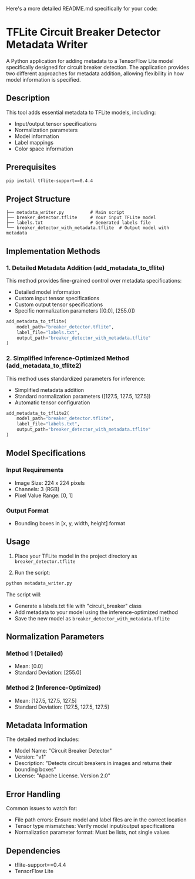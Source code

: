 Here's a more detailed README.md specifically for your code:

# TFLite Circuit Breaker Detector Metadata Writer

A Python application for adding metadata to a TensorFlow Lite model specifically designed for circuit breaker detection. The application provides two different approaches for metadata addition, allowing flexibility in how model information is specified.

## Description

This tool adds essential metadata to TFLite models, including:
- Input/output tensor specifications
- Normalization parameters
- Model information
- Label mappings
- Color space information

## Prerequisites

```bash
pip install tflite-support==0.4.4
```

## Project Structure

```
├── metadata_writer.py          # Main script
├── breaker_detector.tflite     # Your input TFLite model
├── labels.txt                  # Generated labels file
└── breaker_detector_with_metadata.tflite  # Output model with metadata
```

## Implementation Methods

### 1. Detailed Metadata Addition (add_metadata_to_tflite)
This method provides fine-grained control over metadata specifications:
- Detailed model information
- Custom input tensor specifications
- Custom output tensor specifications
- Specific normalization parameters ([0.0], [255.0])

```python
add_metadata_to_tflite(
    model_path="breaker_detector.tflite",
    label_file="labels.txt",
    output_path="breaker_detector_with_metadata.tflite"
)
```

### 2. Simplified Inference-Optimized Method (add_metadata_to_tflite2)
This method uses standardized parameters for inference:
- Simplified metadata addition
- Standard normalization parameters ([127.5, 127.5, 127.5])
- Automatic tensor configuration

```python
add_metadata_to_tflite2(
    model_path="breaker_detector.tflite",
    label_file="labels.txt",
    output_path="breaker_detector_with_metadata.tflite"
)
```

## Model Specifications

### Input Requirements
- Image Size: 224 x 224 pixels
- Channels: 3 (RGB)
- Pixel Value Range: [0, 1]

### Output Format
- Bounding boxes in [x, y, width, height] format

## Usage

1. Place your TFLite model in the project directory as `breaker_detector.tflite`

2. Run the script:
```bash
python metadata_writer.py
```

The script will:
- Generate a labels.txt file with "circuit_breaker" class
- Add metadata to your model using the inference-optimized method
- Save the new model as `breaker_detector_with_metadata.tflite`

## Normalization Parameters

### Method 1 (Detailed)
- Mean: [0.0]
- Standard Deviation: [255.0]

### Method 2 (Inference-Optimized)
- Mean: [127.5, 127.5, 127.5]
- Standard Deviation: [127.5, 127.5, 127.5]

## Metadata Information

The detailed method includes:
- Model Name: "Circuit Breaker Detector"
- Version: "v1"
- Description: "Detects circuit breakers in images and returns their bounding boxes"
- License: "Apache License. Version 2.0"

## Error Handling

Common issues to watch for:
- File path errors: Ensure model and label files are in the correct location
- Tensor type mismatches: Verify model input/output specifications
- Normalization parameter format: Must be lists, not single values

## Dependencies

- tflite-support==0.4.4
- TensorFlow Lite
